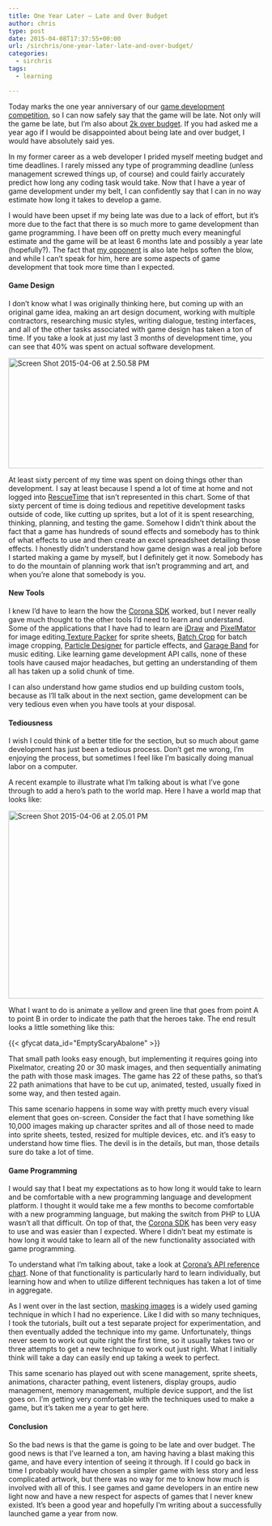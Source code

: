 ```yaml
---
title: One Year Later – Late and Over Budget
author: chris
type: post
date: 2015-04-08T17:37:55+00:00
url: /sirchris/one-year-later-late-and-over-budget/
categories:
  - sirchris
tags:
  - learning

---
```

Today marks the one year anniversary of our [game development competition][1], so I can now safely say that the game will be late. Not only will the game be late, but I&#8217;m also about [2k over budget][2]. If you had asked me a year ago if I would be disappointed about being late and over budget, I would have absolutely said yes.
<!--more-->

In my former career as a web developer I prided myself meeting budget and time deadlines. I rarely missed any type of programming deadline (unless management screwed things up, of course) and could fairly accurately predict how long any coding task would take. Now that I have a year of game development under my belt, I can confidently say that I can in no way estimate how long it takes to develop a game.

I would have been upset if my being late was due to a lack of effort, but it&#8217;s more due to the fact that there is so much more to game development than game programming. I have been off on pretty much every meaningful estimate and the game will be at least 6 months late and possibly a year late (hopefully?). The fact that [my opponent][3] is also late helps soften the blow, and while I can&#8217;t speak for him, here are some aspects of game development that took more time than I expected.

#### Game Design

I don&#8217;t know what I was originally thinking here, but coming up with an original game idea, making an art design document, working with multiple contractors, researching music styles, writing dialogue, testing interfaces, and all of the other tasks associated with game design has taken a ton of time. If you take a look at just my last 3 months of development time, you can see that 40% was spent on actual software development.

<div class="inlineimg">
  <img src="/wp-content/uploads/2015/04/Screen-Shot-2015-04-06-at-2.50.58-PM-1024x357.png" alt="Screen Shot 2015-04-06 at 2.50.58 PM" width="625" height="218" class="alignnone size-large wp-image-2030" />
</div>

At least sixty percent of my time was spent on doing things other than development. I say at least because I spend a lot of time at home and not logged into [RescueTime][4] that isn&#8217;t represented in this chart. Some of that sixty percent of time is doing tedious and repetitive development tasks outside of code, like cutting up sprites, but a lot of it is spent researching, thinking, planning, and testing the game. Somehow I didn&#8217;t think about the fact that a game has hundreds of sound effects and somebody has to think of what effects to use and then create an excel spreadsheet detailing those effects. I honestly didn&#8217;t understand how game design was a real job before I started making a game by myself, but I definitely get it now. Somebody has to do the mountain of planning work that isn&#8217;t programming and art, and when you&#8217;re alone that somebody is you.

#### New Tools

I knew I&#8217;d have to learn the how the [Corona SDK][1] worked, but I never really gave much thought to the other tools I&#8217;d need to learn and understand. Some of the applications that I have had to learn are [iDraw][5] and [PixelMator][6] for image editing,[Texture Packer][7] for sprite sheets, [Batch Crop][8] for batch image cropping, [Particle Designer][9] for particle effects, and [Garage Band][10] for music editing. Like learning game development API calls, none of these tools have caused major headaches, but getting an understanding of them all has taken up a solid chunk of time.

I can also understand how game studios end up building custom tools, because as I&#8217;ll talk about in the next section, game development can be very tedious even when you have tools at your disposal.

#### Tediousness

I wish I could think of a better title for the section, but so much about game development has just been a tedious process. Don&#8217;t get me wrong, I&#8217;m enjoying the process, but sometimes I feel like I&#8217;m basically doing manual labor on a computer.

A recent example to illustrate what I&#8217;m talking about is what I&#8217;ve gone through to add a hero&#8217;s path to the world map. Here I have a world map that looks like:

<div class="inlineimg">
  <img src="/wp-content/uploads/2015/04/Screen-Shot-2015-04-06-at-2.05.01-PM-1024x608.png" alt="Screen Shot 2015-04-06 at 2.05.01 PM" width="625" height="371" class="alignnone size-large wp-image-2022" />
</div>

What I want to do is animate a yellow and green line that goes from point A to point B in order to indicate the path that the heroes take. The end result looks a little something like this:

<div class="inlineimg">
  {{< gfycat data_id="EmptyScaryAbalone" >}}
</div>

That small path looks easy enough, but implementing it requires going into Pixelmator, creating 20 or 30 mask images, and then sequentially animating the path with those mask images. The game has 22 of these paths, so that&#8217;s 22 path animations that have to be cut up, animated, tested, usually fixed in some way, and then tested again.

This same scenario happens in some way with pretty much every visual element that goes on-screen. Consider the fact that I have something like 10,000 images making up character sprites and all of those need to made into sprite sheets, tested, resized for multiple devices, etc. and it&#8217;s easy to understand how time flies. The devil is in the details, but man, those details sure do take a lot of time.

#### Game Programming

I would say that I beat my expectations as to how long it would take to learn and be comfortable with a new programming language and development platform. I thought it would take me a few months to become comfortable with a new programming language, but making the switch from PHP to LUA wasn&#8217;t all that difficult. On top of that, the [Corona SDK][11] has been very easy to use and was easier than I expected. Where I didn&#8217;t beat my estimate is how long it would take to learn all of the new functionality associated with game programming.

To understand what I&#8217;m talking about, take a look at [Corona&#8217;s API reference chart][12]. None of that functionality is particularly hard to learn individually, but learning how and when to utilize different techniques has taken a lot of time in aggregate.

As I went over in the last section, [masking images][13] is a widely used gaming technique in which I had no experience. Like I did with so many techniques, I took the tutorials, built out a test separate project for experimentation, and then eventually added the technique into my game. Unfortunately, things never seem to work out quite right the first time, so it usually takes two or three attempts to get a new technique to work out just right. What I initially think will take a day can easily end up taking a week to perfect.

This same scenario has played out with scene management, sprite sheets, animations, character pathing, event listeners, display groups, audio management, memory management, multiple device support, and the list goes on. I&#8217;m getting very comfortable with the techniques used to make a game, but it&#8217;s taken me a year to get here.

#### Conclusion

So the bad news is that the game is going to be late and over budget. The good news is that I&#8217;ve learned a ton, am having having a blast making this game, and have every intention of seeing it through. If I could go back in time I probably would have chosen a simpler game with less story and less complicated artwork, but there was no way for me to know how much is involved with all of this. I see games and game developers in an entire new light now and have a new respect for aspects of games that I never knew existed. It&#8217;s been a good year and hopefully I&#8217;m writing about a successfully launched game a year from now.

 [1]: http://battleofbrothers.com
 [2]: http://battleofbrothers.com/sirchris/budget
 [3]: http://battleofbrothers.com/sirryan
 [4]: https://www.rescuetime.com/
 [5]: http://www.indeeo.com/idraw/
 [6]: http://www.pixelmator.com/mac/
 [7]: https://www.codeandweb.com/texturepacker
 [8]: http://www.batchcrop.com
 [9]: https://71squared.com/particledesigner
 [10]: https://www.apple.com/mac/garageband/
 [11]: https://coronalabs.com/products/corona-sdk/
 [12]: http://docs.coronalabs.com/api/
 [13]: http://battleofbrothers.com/sirchris/animating-a-path-using-image-masking